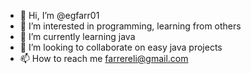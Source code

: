 - 👋 Hi, I’m @egfarr01
- 👀 I’m interested in programming, learning from others
- 🌱 I’m currently learning java
- 💞️ I’m looking to collaborate on easy java projects
- 📫 How to reach me farrereli@gmail.com

<!---
egfarr01/egfarr01 is a ✨ special ✨ repository because its `README.md` (this file) appears on your GitHub profile.
You can click the Preview link to take a look at your changes.
--->
